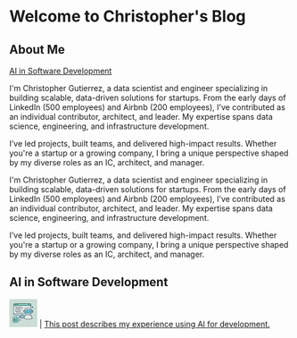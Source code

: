 # Welcome to Christopher's Blog

## About Me

[AI in Software Development](assets/img/AI_in_Software_Development.webp)

I'm Christopher Gutierrez, a data scientist and engineer specializing in building scalable, data-driven solutions for startups. From the early days of LinkedIn (500 employees) and Airbnb (200 employees), I’ve contributed as an individual contributor, architect, and leader. My expertise spans data science, engineering, and infrastructure development.
 
I’ve led projects, built teams, and delivered high-impact results. Whether you're a startup or a growing company, I bring a unique perspective shaped by my diverse roles as an IC, architect, and manager.
 
I'm Christopher Gutierrez, a data scientist and engineer specializing in building scalable, data-driven solutions for startups. From the early days of LinkedIn (500 employees) and Airbnb (200 employees), I’ve contributed as an individual contributor, architect, and leader. My expertise spans data science, engineering, and infrastructure development.
 
I’ve led projects, built teams, and delivered high-impact results. Whether you're a startup or a growing company, I bring a unique perspective shaped by my diverse roles as an IC, architect, and manager.

## AI in Software Development

[![AI in Software Development](assets/img/AI_in_Software_Development.webp)](posts/AI_in_Software_Development.html) | [This post describes my experience using AI for development.](posts/AI_in_Software_Development.md)


